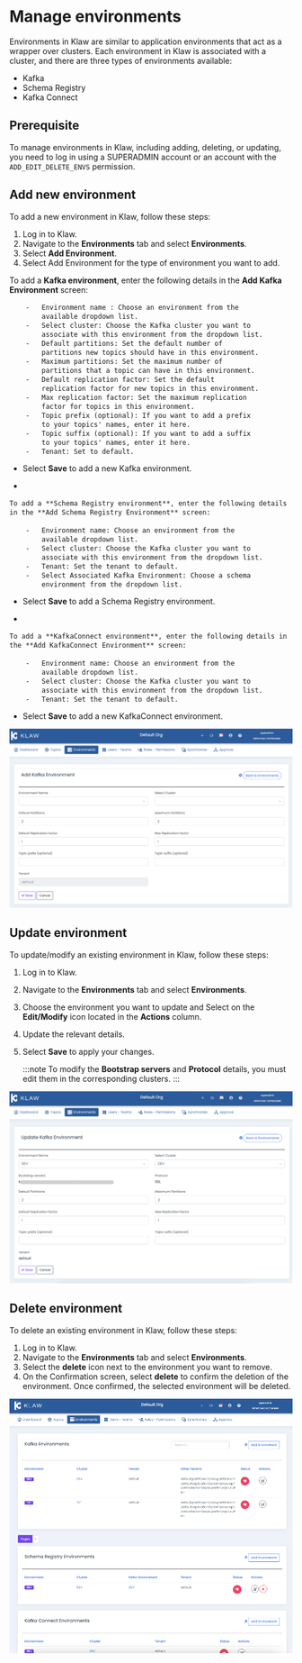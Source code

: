 # Manage environments

Environments in Klaw are similar to application environments that act as
a wrapper over clusters. Each environment in Klaw is associated with a
cluster, and there are three types of environments available:

-   Kafka
-   Schema Registry
-   Kafka Connect

## Prerequisite

To manage environments in Klaw, including adding, deleting, or updating,
you need to log in using a SUPERADMIN account or an account with the
`ADD_EDIT_DELETE_ENVS` permission.

## Add new environment

To add a new environment in Klaw, follow these steps:

1.  Log in to Klaw.
2.  Navigate to the **Environments** tab and select **Environments**.
3.  Select **Add Environment**.
4.  Select Add Environment for the type of environment you want to add.
    

To add a **Kafka environment**, enter the following details in the **Add Kafka Environment** screen:

        -   Environment name : Choose an environment from the
            available dropdown list.
        -   Select cluster: Choose the Kafka cluster you want to
            associate with this environment from the dropdown list.
        -   Default partitions: Set the default number of
            partitions new topics should have in this environment.
        -   Maximum partitions: Set the maximum number of
            partitions that a topic can have in this environment.
        -   Default replication factor: Set the default
            replication factor for new topics in this environment.
        -   Max replication factor: Set the maximum replication
            factor for topics in this environment.
        -   Topic prefix (optional): If you want to add a prefix
            to your topics' names, enter it here.
        -   Topic suffix (optional): If you want to add a suffix
            to your topics' names, enter it here.
        -   Tenant: Set to default.

-   Select **Save** to add a new Kafka environment.

-   

    To add a **Schema Registry environment**, enter the following details in the **Add Schema Registry Environment** screen:

        -   Environment name: Choose an environment from the
            available dropdown list.
        -   Select cluster: Choose the Kafka cluster you want to
            associate with this environment from the dropdown list.
        -   Tenant: Set the tenant to default.
        -   Select Associated Kafka Environment: Choose a schema
            environment from the dropdown list.

-   Select **Save** to add a Schema Registry environment.

-   

    To add a **KafkaConnect environment**, enter the following details in the **Add KafkaConnect Environment** screen:

        -   Environment name: Choose an environment from the
            available dropdown list.
        -   Select cluster: Choose the Kafka cluster you want to
            associate with this environment from the dropdown list.
        -   Tenant: Set the tenant to default.

-   Select **Save** to add a new KafkaConnect environment.

![image](../../static/images/environments/NewEnvironment.png)

## Update environment

To update/modify an existing environment in Klaw, follow these steps:

1.  Log in to Klaw.
2.  Navigate to the **Environments** tab and select **Environments**.
3.  Choose the environment you want to update and Select on the
    **Edit/Modify** icon located in the **Actions** column.
4.  Update the relevant details.
5.  Select **Save** to apply your changes.
   
    :::note
    To modify the **Bootstrap servers** and **Protocol** details, you must
    edit them in the corresponding clusters.
    :::

![image](../../static/images/environments/UpdateEnvironment.png)

## Delete environment

To delete an existing environment in Klaw, follow these steps:

1.  Log in to Klaw.
2.  Navigate to the **Environments** tab and select **Environments**.
3.  Select the **delete** icon next to the environment you want to
    remove.
4.  On the Confirmation screen, select **delete** to confirm the
    deletion of the environment. Once confirmed, the selected
    environment will be deleted.

![image](../../static/images/environments/Environments.png)
